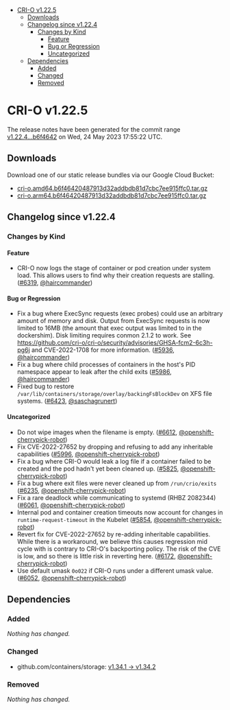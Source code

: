 - [CRI-O v1.22.5](#cri-o-v1225)
  - [Downloads](#downloads)
  - [Changelog since v1.22.4](#changelog-since-v1224)
    - [Changes by Kind](#changes-by-kind)
      - [Feature](#feature)
      - [Bug or Regression](#bug-or-regression)
      - [Uncategorized](#uncategorized)
  - [Dependencies](#dependencies)
    - [Added](#added)
    - [Changed](#changed)
    - [Removed](#removed)

# CRI-O v1.22.5

The release notes have been generated for the commit range
[v1.22.4...b6f4642](https://github.com/cri-o/cri-o/compare/v1.22.4...b6f46420487913d32addbdb81d7cbc7ee915ffc0) on Wed, 24 May 2023 17:55:22 UTC.

## Downloads

Download one of our static release bundles via our Google Cloud Bucket:

- [cri-o.amd64.b6f46420487913d32addbdb81d7cbc7ee915ffc0.tar.gz](https://storage.googleapis.com/cri-o/artifacts/cri-o.amd64.b6f46420487913d32addbdb81d7cbc7ee915ffc0.tar.gz)
- [cri-o.arm64.b6f46420487913d32addbdb81d7cbc7ee915ffc0.tar.gz](https://storage.googleapis.com/cri-o/artifacts/cri-o.arm64.b6f46420487913d32addbdb81d7cbc7ee915ffc0.tar.gz)

## Changelog since v1.22.4

### Changes by Kind

#### Feature
 - CRI-O now logs the stage of container or pod creation under system load. This allows users to find why their creation requests are stalling. ([#6319](https://github.com/cri-o/cri-o/pull/6319), [@haircommander](https://github.com/haircommander))

#### Bug or Regression
 - Fix a bug where ExecSync requests (exec probes) could use an arbitrary amount of memory and disk. Output from ExecSync requests is now limited to 16MB (the amount that exec output was limited to in the dockershim). Disk limiting requires conmon 2.1.2 to work. See https://github.com/cri-o/cri-o/security/advisories/GHSA-fcm2-6c3h-pg6j and CVE-2022-1708 for more information. ([#5936](https://github.com/cri-o/cri-o/pull/5936), [@haircommander](https://github.com/haircommander))
 - Fix a bug where child processes of containers in the host's PID namespace appear to leak after the child exits ([#5986](https://github.com/cri-o/cri-o/pull/5986), [@haircommander](https://github.com/haircommander))
 - Fixed bug to restore `/var/lib/containers/storage/overlay/backingFsBlockDev` on XFS file systems. ([#6423](https://github.com/cri-o/cri-o/pull/6423), [@saschagrunert](https://github.com/saschagrunert))

#### Uncategorized
 - Do not wipe images when the filename is empty. ([#6612](https://github.com/cri-o/cri-o/pull/6612), [@openshift-cherrypick-robot](https://github.com/openshift-cherrypick-robot))
 - Fix CVE-2022-27652 by dropping and refusing to add any inheritable capabilities ([#5996](https://github.com/cri-o/cri-o/pull/5996), [@openshift-cherrypick-robot](https://github.com/openshift-cherrypick-robot))
 - Fix a bug where CRI-O would leak a log file if a container failed to be created and the pod hadn't yet been cleaned up. ([#5825](https://github.com/cri-o/cri-o/pull/5825), [@openshift-cherrypick-robot](https://github.com/openshift-cherrypick-robot))
 - Fix a bug where exit files were never cleaned up from `/run/crio/exits` ([#6235](https://github.com/cri-o/cri-o/pull/6235), [@openshift-cherrypick-robot](https://github.com/openshift-cherrypick-robot))
 - Fix a rare deadlock while communicating to systemd (RHBZ 2082344) ([#6061](https://github.com/cri-o/cri-o/pull/6061), [@openshift-cherrypick-robot](https://github.com/openshift-cherrypick-robot))
 - Internal pod and container creation timeouts now account for changes in `runtime-request-timeout` in the Kubelet ([#5854](https://github.com/cri-o/cri-o/pull/5854), [@openshift-cherrypick-robot](https://github.com/openshift-cherrypick-robot))
 - Revert fix for CVE-2022-27652 by re-adding inheritable capabilities. While there is a workaround, we believe this causes regression mid cycle with is contrary to CRI-O's backporting policy. The risk of the CVE is low, and so there is little risk in reverting here. ([#6172](https://github.com/cri-o/cri-o/pull/6172), [@openshift-cherrypick-robot](https://github.com/openshift-cherrypick-robot))
 - Use default umask `0o022` if CRI-O runs under a different umask value. ([#6052](https://github.com/cri-o/cri-o/pull/6052), [@openshift-cherrypick-robot](https://github.com/openshift-cherrypick-robot))

## Dependencies

### Added
_Nothing has changed._

### Changed
- github.com/containers/storage: [v1.34.1 → v1.34.2](https://github.com/containers/storage/compare/v1.34.1...v1.34.2)

### Removed
_Nothing has changed._
